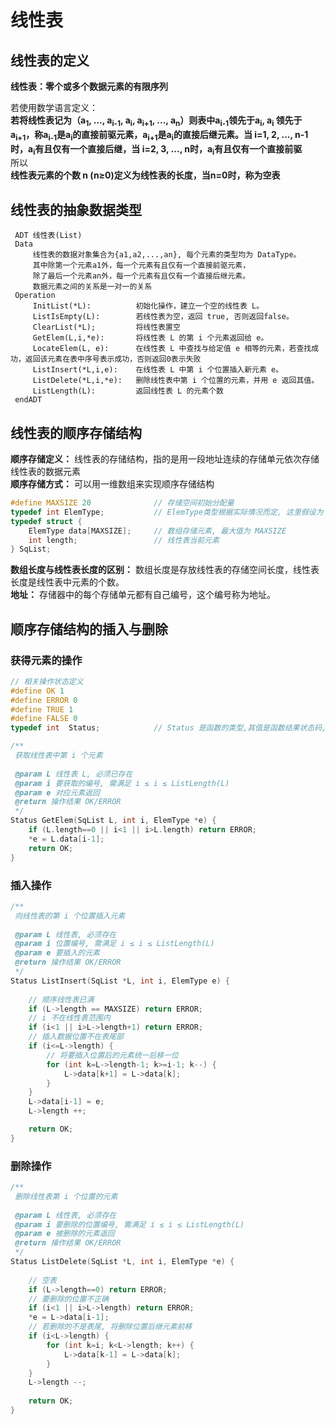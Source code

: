 # 线性表

## 线性表的定义
**线性表：零个或多个数据元素的有限序列**  

若使用数学语言定义：  
**若将线性表记为（a<sub>1</sub>, ..., a<sub>i-1</sub>, a<sub>i</sub>, a<sub>i+1</sub>, ..., a<sub>n</sub>）则表中a<sub>i-1</sub>领先于a<sub>i</sub>, a<sub>i</sub> 领先于a<sub>i+1</sub>，称a<sub>i-1</sub>是a<sub>i</sub>的直接前驱元素，a<sub>i+1</sub>是a<sub>i</sub>的直接后继元素。当 i=1, 2, ..., n-1 时，a<sub>i</sub>有且仅有一个直接后继，当 i=2, 3, ..., n时，a<sub>i</sub>有且仅有一个直接前驱**  
所以  
**线性表元素的个数 n (n≥0)定义为线性表的长度，当n=0时，称为空表**

## 线性表的抽象数据类型

```
 ADT 线性表(List)
 Data
     线性表的数据对象集合为{a1,a2,...,an}, 每个元素的类型均为 DataType。
     其中除第一个元素a1外，每一个元素有且仅有一个直接前驱元素，
     除了最后一个元素an外，每一个元素有且仅有一个直接后继元素。
     数据元素之间的关系是一对一的关系
 Operation
     InitList(*L):          初始化操作，建立一个空的线性表 L。
     ListIsEmpty(L):        若线性表为空，返回 true, 否则返回false。
     ClearList(*L);         将线性表置空
     GetElem(L,i,*e):       将线性表 L 的第 i 个元素返回给 e。
     LocateElem(L, e):      在线性表 L 中查找与给定值 e 相等的元素，若查找成功，返回该元素在表中序号表示成功，否则返回0表示失败
     ListInsert(*L,i,e):    在线性表 L 中第 i 个位置插入新元素 e。
     ListDelete(*L,i,*e):   删除线性表中第 i 个位置的元素，并用 e 返回其值。
     ListLength(L):         返回线性表 L 的元素个数
 endADT
```

## 线性表的顺序存储结构
**顺序存储定义：** 线性表的存储结构，指的是用一段地址连续的存储单元依次存储线性表的数据元素  
**顺序存储方式：** 可以用一维数组来实现顺序存储结构  

```c
#define MAXSIZE 20              // 存储空间初始分配量
typedef int ElemType;           // ElemType类型根据实际情况而定, 这里假设为 int
typedef struct {
    ElemType data[MAXSIZE];     // 数组存储元素, 最大值为 MAXSIZE
    int length;                 // 线性表当前元素
} SqList;
```
**数组长度与线性表长度的区别：** 数组长度是存放线性表的存储空间长度，线性表长度是线性表中元素的个数。  
**地址：** 存储器中的每个存储单元都有自己编号，这个编号称为地址。  

## 顺序存储结构的插入与删除
### 获得元素的操作  
```c
// 相关操作状态定义
#define OK 1
#define ERROR 0
#define TRUE 1
#define FALSE 0
typedef int  Status;            // Status 是函数的类型,其值是函数结果状态码,如 OK 等

/**
 获取线性表中第 i 个元素
 
 @param L 线性表 L, 必须已存在
 @param i 要获取的编号, 需满足 i ≤ i ≤ ListLength(L)
 @param e 对应元素返回
 @return 操作结果 OK/ERROR
 */
Status GetElem(SqList L, int i, ElemType *e) {
    if (L.length==0 || i<1 || i>L.length) return ERROR;
    *e = L.data[i-1];
    return OK;
}

```

### 插入操作
```c
/**
 向线性表的第 i 个位置插入元素
 
 @param L 线性表, 必须存在
 @param i 位置编号, 需满足 i ≤ i ≤ ListLength(L)
 @param e 要插入的元素
 @return 操作结果 OK/ERROR
 */
Status ListInsert(SqList *L, int i, ElemType e) {
    
    // 顺序线性表已满
    if (L->length == MAXSIZE) return ERROR;
    // i 不在线性表范围内
    if (i<1 || i>L->length+1) return ERROR;
    // 插入数据位置不在表尾部
    if (i<=L->length) {
        // 将要插入位置后的元素统一后移一位
        for (int k=L->length-1; k>=i-1; k--) {
            L->data[k+1] = L->data[k];
        }
    }
    L->data[i-1] = e;
    L->length ++;

    return OK;
}
```

### 删除操作

```c
/**
 删除线性表第 i 个位置的元素
 
 @param L 线性表, 必须存在
 @param i 要删除的位置编号, 需满足 i ≤ i ≤ ListLength(L)
 @param e 被删除的元素返回
 @return 操作结果 OK/ERROR
 */
Status ListDelete(SqList *L, int i, ElemType *e) {
    
    // 空表
    if (L->length==0) return ERROR;
    // 要删除的位置不正确
    if (i<1 || i>L->length) return ERROR;
    *e = L->data[i-1];
    // 若删除的不是表尾, 将删除位置后继元素前移
    if (i<L->length) {
        for (int k=i; k<L->length; k++) {
            L->data[k-1] = L->data[k];
        }
    }
    L->length --;
    
    return OK;
}
```




































